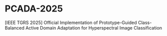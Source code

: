 # PCADA-2025
[IEEE TGRS 2025] Official Implementation of Prototype-Guided Class-Balanced Active Domain Adaptation for Hyperspectral Image Classification
